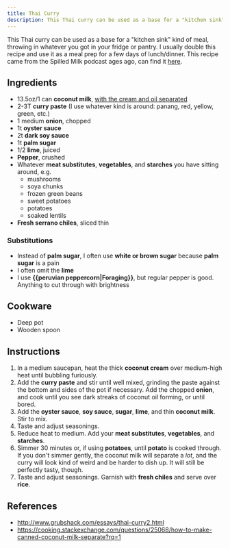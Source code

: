 ```yaml
---
title: Thai Curry
description: This Thai curry can be used as a base for a "kitchen sink" kind of meal, throwing in whatever you got in your fridge or pantry.
---
```


This Thai curry can be used as a base for a "kitchen sink" kind of meal, throwing in whatever you got in your fridge or pantry. I usually double this recipe and use it as a meal prep for a few days of lunch/dinner. This recipe came from the Spilled Milk podcast ages ago, can find it [here](http://www.grubshack.com/essays/thai-curry2.html).

## Ingredients

- 13.5oz/1 can **coconut milk**, [with the cream and oil separated](https://cooking.stackexchange.com/questions/25068/how-to-make-canned-coconut-milk-separate?rq=1)
- 2-3T **curry paste** (I use whatever kind is around: panang, red, yellow, green, etc.)
- 1 medium **onion**, chopped
- 1t **oyster sauce**
- 2t **dark soy sauce**
- 1t **palm sugar**
- 1/2 **lime**, juiced
- **Pepper**, crushed
- Whatever **meat substitutes**, **vegetables**, and **starches** you have sitting around, e.g.
  - mushrooms
  - soya chunks
  - frozen green beans
  - sweet potatoes
  - potatoes
  - soaked lentils
- **Fresh serrano chiles**, sliced thin

### Substitutions

- Instead of **palm sugar**, I often use **white or brown sugar** because **palm sugar** is a pain
- I often omit the **lime**
- I use **{{peruvian peppercorn|Foraging}}**, but regular pepper is good. Anything to cut through with brightness

## Cookware

- Deep pot
- Wooden spoon

## Instructions

1. In a medium saucepan, heat the thick **coconut cream** over medium-high heat until bubbling furiously.
2. Add the **curry paste** and stir until well mixed, grinding the paste against the bottom and sides of the pot if necessary. Add the chopped **onion**, and cook until you see dark streaks of coconut oil forming, or until bored.
3. Add the **oyster sauce**, **soy sauce**, **sugar**, **lime**, and thin **coconut milk**. Stir to mix.
4. Taste and adjust seasonings.
5. Reduce heat to medium. Add your **meat substitutes**, **vegetables**, and **starches**.
6. Simmer 30 minutes or, if using **potatoes**, until **potato** is cooked through. If you don't simmer gently, the coconut milk will separate a *lot*, and the curry will look kind of weird and be harder to dish up. It will still be perfectly tasty, though.
7. Taste and adjust seasonings. Garnish with **fresh chiles** and serve over **rice**.

## References

- http://www.grubshack.com/essays/thai-curry2.html
- https://cooking.stackexchange.com/questions/25068/how-to-make-canned-coconut-milk-separate?rq=1